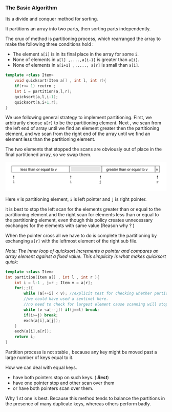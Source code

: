### The Basic Algorithm

Its a divide and conquer method for sorting.

It partitions an array into two parts, then sorting parts independently.

The crux of method is partitioning process, which rearranged the array to make the following three conditions hold :

- The element `a[i]` is in its final place in the array for some `i`.
- None of elements in `a[l] ,....,a[i-1]` is greater than `a[i]`.
- None of elements in `a[i+1] ,....., a[r]` is small than `a[i]`.

````c++
template <class Item>
    void quicksort(Item a[] , int l, int r){
    if(r<= 1) reutrn ;
    int i = partition(a,l,r);
    quicksort(a,l,i-1);
    quicksort(a,i+1,r);
}
````

We use following general strategy to implement partitioning. First, we arbitrarily choose `a[r]` to be the partitioning element. Next , we scan from the left end of array until we find an element greater then the partitioning element,  and we scan from the right end of the array until we find an element less than the partitioning element.

The two elements that stopped the scans are obviously out of place in the final partitioned array, so we swap them.

<img src="1-The_Basic_Algorithm.assets/image-20201020142048564.png" alt="image-20201020142048564"  />

Here v is partitioning element, `i` is left pointer and `j` is right pointer.

it is best to stop the left scan for the elements greater than or equal to the partitioning element and the right scan for elements less than or equal to the partitioning element, even though this policy creates unnecessary exchanges for the elements with same value (Reason why ? ) 

When the pointer cross all we have to do is complete the partitioning by exchanging `a[r]` with the leftmost element of the right sub file.

*Note: The inner loop of quicksort increments a pointer and compares an array element against a fixed value. This simplicity is what makes quicksort quick:*

````c++
template <class Item>
int partition(Item a[] , int l , int r ){
    int i = l-1 , j=r ; Item v = a[r];
    for(;;){
        while (a[++i] < v); //explicit test for checking whether partioning element is the smallest element in array
        //we could have used a sentinel here.
        //no need to check for largest element cause scanning will stop in one pass.
        while (v <a[--j]) if(j==l) break;
        if(i>=j) break;
        exch(a[i],a[j]);
    }
    exch(a[i],a[r]);
    return i;
}
````

Partition process is not stable , because any key might be moved past a large number of keys equal to it.

How we can deal with equal keys.

- have both pointers stop on such keys. ( ***Best***)
- have one pointer stop and other scan over them
- or have both pointers scan over them.

Why 1 st one is best. Because this method tends to balance the partitions in the presence of many duplicate keys, whereas others perform badly.

